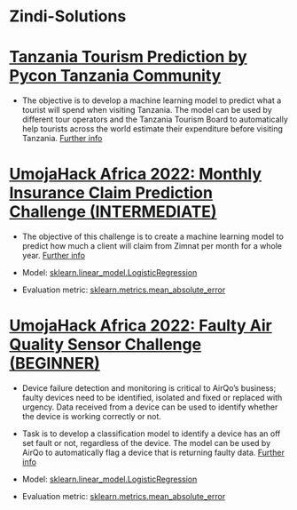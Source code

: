# Zindi-Solutions

# [Tanzania Tourism Prediction by Pycon Tanzania Community](https://github.com/ashioyajotham/Zindi-Solutions/blob/main/tz-tourism.ipynb)

* The objective is to develop a machine learning model to predict what a tourist will spend when visiting Tanzania.
  The model can be used by different tour operators and the Tanzania Tourism Board to automatically help tourists across the world estimate their expenditure before visiting Tanzania.
[Further info](https://zindi.africa/competitions/tanzania-tourism-prediction)


# [UmojaHack Africa 2022: Monthly Insurance Claim Prediction Challenge (INTERMEDIATE)](https://github.com/ashioyajotham/Zindi-Solutions/blob/main/Monthly%20Insurance%20Claim%20Predictions.ipynb)

* The objective of this challenge is to create a machine learning model to predict how much a client will claim from Zimnat per month for a whole year.
  [Further info](https://zindi.africa/competitions/umojahack-africa-2022-intermediate-challenge)
  
* Model: [sklearn.linear_model.LogisticRegression](https://scikit-learn.org/stable/modules/generated/sklearn.linear_model.LogisticRegression.html)
* Evaluation metric: [sklearn.metrics.mean_absolute_error](https://scikit-learn.org/stable/modules/generated/sklearn.metrics.mean_absolute_error.html)



# [UmojaHack Africa 2022: Faulty Air Quality Sensor Challenge (BEGINNER)](https://github.com/ashioyajotham/Zindi-Solutions/blob/main/Airqo%20Air%20Filter.ipynb)

* Device failure detection and monitoring is critical to AirQo’s business; faulty devices need to be identified, isolated and fixed or replaced with urgency. Data received from a device can be used to identify whether the device is working correctly or not.
* Task is to develop a classification model to identify a device has an off set fault or not, regardless of the device. The model can be used by AirQo to automatically     flag a device that is returning faulty data. [Further info](https://zindi.africa/competitions/umojahack-africa-2022-beginner-challenge)

* Model: [sklearn.linear_model.LogisticRegression](https://scikit-learn.org/stable/modules/generated/sklearn.linear_model.LogisticRegression.html)
* Evaluation metric: [sklearn.metrics.mean_absolute_error](https://scikit-learn.org/stable/modules/generated/sklearn.metrics.mean_absolute_error.html)
 
